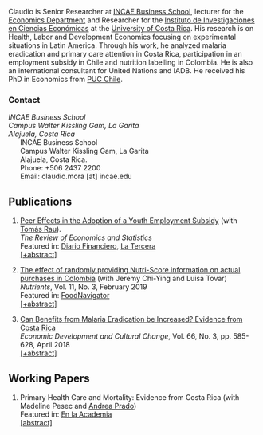 Claudio is Senior Researcher at [INCAE Business School](https://www.incae.edu/es/inicio), lecturer for the [Economics Department](https://economia.ucr.ac.cr/es/inicio) and Researcher for the [Instituto de Investigaciones en Ciencias Económicas](https://iice.ucr.ac.cr) at the [University of Costa Rica](https://www.ucr.ac.cr). His research is on Health, Labor and Development Economics focusing on experimental situations in Latin America. Through his work, he analyzed malaria eradication and primary care attention in Costa Rica, participation in an employment subsidy in Chile and nutrition labelling in Colombia. He is also an international consultant for United Nations and IADB. He received his PhD in Economics from [PUC Chile](https://economia.uc.cl). 

### Contact 
<address>
  INCAE Business School<br> Campus Walter Kissling Gam, La Garita<br> Alajuela, Costa Rica
</address>
&nbsp;&nbsp;&nbsp;&nbsp;&nbsp;&nbsp;INCAE Business School<br />
&nbsp;&nbsp;&nbsp;&nbsp;&nbsp;&nbsp;Campus Walter Kissling Gam, La Garita<br />
&nbsp;&nbsp;&nbsp;&nbsp;&nbsp;&nbsp;Alajuela, Costa Rica.<br />
&nbsp;&nbsp;&nbsp;&nbsp;&nbsp;&nbsp;Phone: +506 2437 2200<br />
&nbsp;&nbsp;&nbsp;&nbsp;&nbsp;&nbsp;Email: claudio.mora [at] incae.edu<br />

## Publications

1. [Peer Effects in the Adoption of a Youth Employment Subsidy](https://direct.mit.edu/rest/article/doi/10.1162/rest_a_01047/100988/Peer-Effects-in-the-Adoption-of-a-Youth-Employment) (with [Tomás Rau](https://sites.google.com/site/tomasraubinder/)).<br />
_The Review of Economics and Statistics_<br />
Featured in: [Diario Financiero](https://www.df.cl/noticias/internacional/economia/subsidio-al-empleo-joven-probabilidad-de-adoptarlo-aumenta-de-la-mano/2021-04-30/181140.html), [La Tercera](https://www.latercera.com/opinion/noticia/difusion-de-la-informacion-de-los-programas-sociales/62WVKMK4DNBPBOT2ZBSI27KZQI/)<br />
<a href="javascript:void();" onclick="toggle_visibility('foo_restat');"> [+abstract]</a>
<span id="foo_restat" style="display:none"> <span align="justify">This paper studies peer effects in the adoption of a Youth Employment Subsidy in Chile since its inception. We study the effects that former classmates' and coworkers' adoption has on one's adoption. Identification comes from discontinuities in the assignment rule that allow us to construct valid instrumental variables for peers' adoption. Using a comprehensive set of administrative records, we find that classmates and, especially, coworkers play a significant role in the adoption of the subsidy. Peer effects are determined during the early stages of the program's implementation and vary by network characteristics and the strength of network ties.</span></span>

2. [The effect of randomly providing Nutri-Score information on actual purchases in Colombia](https://www.mdpi.com/2072-6643/11/3/491) (with Jeremy Chi-Ying and Luisa Tovar)<br />
_Nutrients_, Vol. 11, No. 3, February 2019<br />
Featured in: [FoodNavigator](https://www.foodnavigator-latam.com/Article/2019/03/15/A-financial-incentive-for-retailers-Nutri-Score-in-Colombia-boosts-healthy-purchases-overall-spending)<br />
<a href="javascript:void();" onclick="toggle_visibility('foo_fop');"> [+abstract]</a>
<span id="foo_fop" style="display:none"> <span align="justify">Recently, front-of-package (FOP) food labeling systems have captured the attention of researchers and policy makers. Several Latin American governments are currently considering employing different FOP labeling systems. However, there is much need for more research-based evidence in these countries. In this paper, we study whether the immediate food-purchasing decision and the nutritional quality of the purchase are influenced by randomly informing some customers and not others about an FOP label known as Nutri-Score. We also separate the information effect from the effect of being aware of the system. We combined a randomized field intervention in a university cafeteria in Bogotá, Colombia with data from an after-purchase survey and receipts. We found that randomly providing information on Nutri-Score increased total expenditure by $0.18. Additional spending on healthier items was 21% or $0.26 higher, with no change for less healthy items. Expenditure estimates were higher among customers aware of the system’s existence. Treated customers were also 10% more likely to buy a healthier item than control customers were, and the concentration of protein of their purchases was greater. Information on the Nutri-Score system increased the store’s sales. This potential financial incentive may ease implementation of Nutri-Score.</span></span>

3. [Can Benefits from Malaria Eradication be Increased? Evidence from Costa Rica](https://www.journals.uchicago.edu/doi/10.1086/695880)<br />
_Economic Development and Cultural Change_, Vol. 66, No. 3, pp. 585-628, April 2018<br /> 
<a href="javascript:void();" onclick="toggle_visibility('foo_edcc');"> [+abstract]</a>
<span id="foo_edcc" style="display:none"> <span align="justify">The estimated benefits of malaria eradication have been very different in terms of human capital accumulation. This paper quantifies the impact of malaria eradication in Costa Rica and explores whether pre-campaign regional characteristics can improve or damage the benefits of a health campaign. There are several results. First, using difference in differences I find that years of education of men and women increased in response to the eradication campaign but that only wages of males increased. Results are robust. Second, worse conditions in the school system and more child employment displaced schooling. Hence, health benefits may not translate into educational gains when the school system characteristics are bad or when the child labor market provides a better investment opportunity than schooling. Third, combining empirical evidence with a simple model, the increase in schooling cannot solely explain the increase in the income of men; however, health improvements explain most of the increase. Finally, the point estimates show that human capital gains were almost completely eliminated when a shortage of funding for eradication led to a resurgence of malaria; this emphasizes the fragility of the estimated benefits.</span></span>

## Working Papers

1. Primary Health Care and Mortality: Evidence from Costa Rica (with Madeline Pesec and [Andrea Prado](https://www.andreamprado.com))<br />
Featured in: [En la Academia](https://vinv.ucr.ac.cr/es/multimedia/rendimiento-de-la-atencion-primaria-en-salud-en-costa-rica)<br />
<a href="javascript:void();" onclick="toggle_visibility('foo_phc');"> [abstract]</a>
<span id="foo_phc" style="display:none"> <span align="justify">Despite its importance in health system planning, the contribution of primary health care (PHC) is difficult to evaluate, especially in low and middle-income countries. This paper uses variation in the timing of implementation of the 1995 Costa Rican primary health care (PHC) reform to examine its long- term effect on mortality. We find that within eleven years after opening a Health Area, age-adjusted mortality rates significantly decreased by 9 percent. The effect is higher among adults older than 65 years and in cardiovascular-related causes of death, especially among clinics not managed by the government. A potential mechanism is better access to health services. These results highlight that the pursuit of universal health care by strengthening PHC can have long-lasting and significant effects on mortality.</span></span>


<script type="text/javascript">
<!-- 
	function toggle_visibility(id) {
		var e = document.getElementById(id);
	       	if(e.style.display == 'none')
		   e.style.display = 'block';
	       else
	           e.style.display = 'none';
	    }
//-->
</script>
